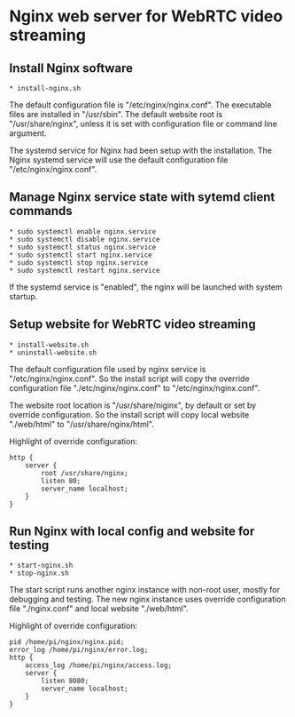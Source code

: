 # Nginx web server for WebRTC video streaming 

## Install Nginx software 

    * install-nginx.sh 

The default configuration file is "/etc/nginx/nginx.conf". 
The executable files are installed in "/usr/sbin".
The default website root is "/usr/share/nginx", unless it is set with configuration file or command line argument. 

The systemd service for Nginx had been setup with the installation. 
The Nginx systemd service will use the default configuration file "/etc/nginx/nginx.conf". 

## Manage Nginx service state with sytemd client commands

    * sudo systemctl enable nginx.service 
    * sudo systemctl disable nginx.service 
    * sudo systemctl status nginx.service 
    * sudo systemctl start nginx.service 
    * sudo systemctl stop nginx.service 
    * sudo systemctl restart nginx.service 

If the systemd service is "enabled", the nginx will be launched with system startup. 

## Setup website for WebRTC video streaming 

    * install-website.sh 
    * uninstall-website.sh 

The default configuration file used by nginx service is "/etc/nginx/nginx.conf".
So the install script will copy the override configuration file "./etc/nginx/nginx.conf" to "/etc/nginx/nginx.conf".

The website root location is "/usr/share/niginx", by default or set by override configuration. 
So the install script will copy local website "./web/html" to "/usr/share/nginx/html". 

Highlight of override configuration: 

    http {
        server {
            root /usr/share/nginx;
            listen 80;
            server_name localhost;
        }
    }

## Run Nginx with local config and website for testing 

    * start-nginx.sh 
    * stop-nginx.sh 

The start script runs another nginx instance with non-root user, mostly for debugging and testing. 
The new nginx instance uses override configuration file "./nginx.conf" and local website "./web/html".

Highlight of override configuration: 

    pid /home/pi/nginx/nginx.pid;
    error_log /home/pi/nginx/error.log;
    http {
        access_log /home/pi/nginx/access.log;
        server {
            listen 8080;
            server_name localhost;
        }
    }
